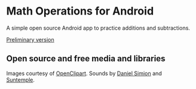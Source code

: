 # Math Operations for Android

A simple open source Android app to practice additions 
and subtractions. 

[Preliminary version](https://play.google.com/apps/testing/org.epm.math)

## Open source and free media and libraries

Images courtesy of [OpenClipart](http://openclipart.org). 
Sounds by [Daniel Simion](http://www.soundbible.com) and  
[Suntemple](https://freesound.org/people/suntemple).
